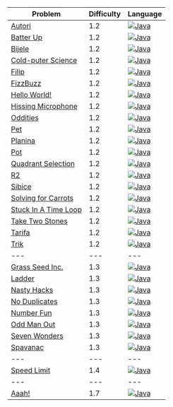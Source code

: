 | Problem                                                                  | Difficulty | Language                                                                                                              |
| ---                                                                      | ---        | ---                                                                                                                   |
| [Autori](https://open.kattis.com/problems/autori)                        | 1.2        | [![Java](https://www.google.com/s2/favicons?domain=java.com)](../master/1.2/Autori/Autori.java)                       |
| [Batter Up](https://open.kattis.com/problems/batterup)                   | 1.2        | [![Java](https://www.google.com/s2/favicons?domain=java.com)](../master/1.2/BatterUp/BatterUp.java)                   |
| [Bijele](https://open.kattis.com/problems/bijele)                        | 1.2        | [![Java](https://www.google.com/s2/favicons?domain=java.com)](../master/1.2/Bijele/Bijele.java)                       |
| [Cold-puter Science](https://open.kattis.com/problems/cold)              | 1.2        | [![Java](https://www.google.com/s2/favicons?domain=java.com)](../master/1.2/ColdPuterScience/ColdPuterScience.java)   |
| [Filip](https://open.kattis.com/problems/filip)                          | 1.2        | [![Java](https://www.google.com/s2/favicons?domain=java.com)](../master/1.2/Filip/Filip.java)                         |
| [FizzBuzz](https://open.kattis.com/problems/trik)                        | 1.2        | [![Java](https://www.google.com/s2/favicons?domain=java.com)](../master/1.2/FizzBuss/FizzBuss.java)                           |
| [Hello World!](https://open.kattis.com/problems/hello)                   | 1.2        | [![Java](https://www.google.com/s2/favicons?domain=java.com)](../master/1.2/HelloWorld/HelloWorld.java)               |
| [Hissing Microphone](https://open.kattis.com/problems/hissingmicrophone) | 1.2        | [![Java](https://www.google.com/s2/favicons?domain=java.com)](../master/1.2/HissingMicrophone/HissingMicrophone.java) |
| [Oddities](https://open.kattis.com/problems/oddities)                    | 1.2        | [![Java](https://www.google.com/s2/favicons?domain=java.com)](../master/1.2/Oddities/Oddities.java)                   |
| [Pet](https://open.kattis.com/problems/pet)                              | 1.2        | [![Java](https://www.google.com/s2/favicons?domain=java.com)](../master/1.2/Pet/Pet.java)                             |
| [Planina](https://open.kattis.com/problems/planina)                      | 1.2        | [![Java](https://www.google.com/s2/favicons?domain=java.com)](../master/1.2/Planina/Planina.java)                     |
| [Pot](https://open.kattis.com/problems/pot)                              | 1.2        | [![Java](https://www.google.com/s2/favicons?domain=java.com)](../master/1.2/Pot/Pot.java)                             |
| [Quadrant Selection](https://open.kattis.com/problems/quadrant)          | 1.2        | [![Java](https://www.google.com/s2/favicons?domain=java.com)](../master/1.2/QuadrantSelection/QuadrantSelection.java) |
| [R2](https://open.kattis.com/problems/r2)                                | 1.2        | [![Java](https://www.google.com/s2/favicons?domain=java.com)](../master/1.2/R2/R2.java)                               |
| [Sibice](https://open.kattis.com/problems/sibice)                        | 1.2        | [![Java](https://www.google.com/s2/favicons?domain=java.com)](../master/1.2/Sibice/Sibice.java)                       |
| [Solving for Carrots](https://open.kattis.com/problems/carrots)          | 1.2        | [![Java](https://www.google.com/s2/favicons?domain=java.com)](../master/1.2/SolvingForCarrots/SolvingForCarrots.java)          |
| [Stuck In A Time Loop](https://open.kattis.com/problems/timeloop)        | 1.2        | [![Java](https://www.google.com/s2/favicons?domain=java.com)](../master/1.2/StuckInATimeLoop/StuckInATimeLoop.java)   |
| [Take Two Stones](https://open.kattis.com/problems/twostones)            | 1.2        | [![Java](https://www.google.com/s2/favicons?domain=java.com)](../master/1.2/TakeTwoStones/TakeTwoStones.java)         |
| [Tarifa](https://open.kattis.com/problems/tarifa)                        | 1.2        | [![Java](https://www.google.com/s2/favicons?domain=java.com)](../master/1.2/Tarifa/Tarifa.java)                       |
| [Trik](https://open.kattis.com/problems/trik)                            | 1.2        | [![Java](https://www.google.com/s2/favicons?domain=java.com)](../master/1.2/Trik/Trik.java)                           |
| ---                                                                      | ---        | ---                                                                                                                   |
| [Grass Seed Inc.](https://open.kattis.com/problems/grassseed)            | 1.3        | [![Java](https://www.google.com/s2/favicons?domain=java.com)](../master/1.3/GrassSeedInc/GrassSeedInc.java)           |
| [Ladder](https://open.kattis.com/problems/ladder)                        | 1.3        | [![Java](https://www.google.com/s2/favicons?domain=java.com)](../master/1.3/Ladder/Ladder.java)                       |
| [Nasty Hacks](https://open.kattis.com/problems/nastyhacks)               | 1.3        | [![Java](https://www.google.com/s2/favicons?domain=java.com)](../master/1.3/NastyHacks/NastyHacks.java)               |
| [No Duplicates](https://open.kattis.com/problems/nodup)                  | 1.3        | [![Java](https://www.google.com/s2/favicons?domain=java.com)](../master/1.3/NoDuplicates/NoDuplicates.java)              |
| [Number Fun](https://open.kattis.com/problems/numberfun)                 | 1.3        | [![Java](https://www.google.com/s2/favicons?domain=java.com)](../master/1.3/NumberFun/NumberFun.java)                 |
| [Odd Man Out](https://open.kattis.com/problems/oddmanout)                | 1.3        | [![Java](https://www.google.com/s2/favicons?domain=java.com)](../master/1.3/OddManOut/OddManOut.java)              |
| [Seven Wonders](https://open.kattis.com/problems/sevenwonders)           | 1.3        | [![Java](https://www.google.com/s2/favicons?domain=java.com)](../master/1.3/SevenWonders/SevenWonders.java)      |
| [Spavanac](https://open.kattis.com/problems/spavanac)                    | 1.3        | [![Java](https://www.google.com/s2/favicons?domain=java.com)](../master/1.3/Spavanac/Spavanac.java)                   |
| ---                                                                      | ---        | ---                                                                                                                   |
| [Speed Limit](https://open.kattis.com/problems/speedlimit)               | 1.4        | [![Java](https://www.google.com/s2/favicons?domain=java.com)](../master/1.4/SpeedLimit/SpeedLimit.java)               |
| ---                                                                      | ---        | ---                                                                                                                   |
| [Aaah!](https://open.kattis.com/problems/aaah)                           | 1.7        | [![Java](https://www.google.com/s2/favicons?domain=java.com)](../master/1.7/Aaah/Aaah.java)                           |